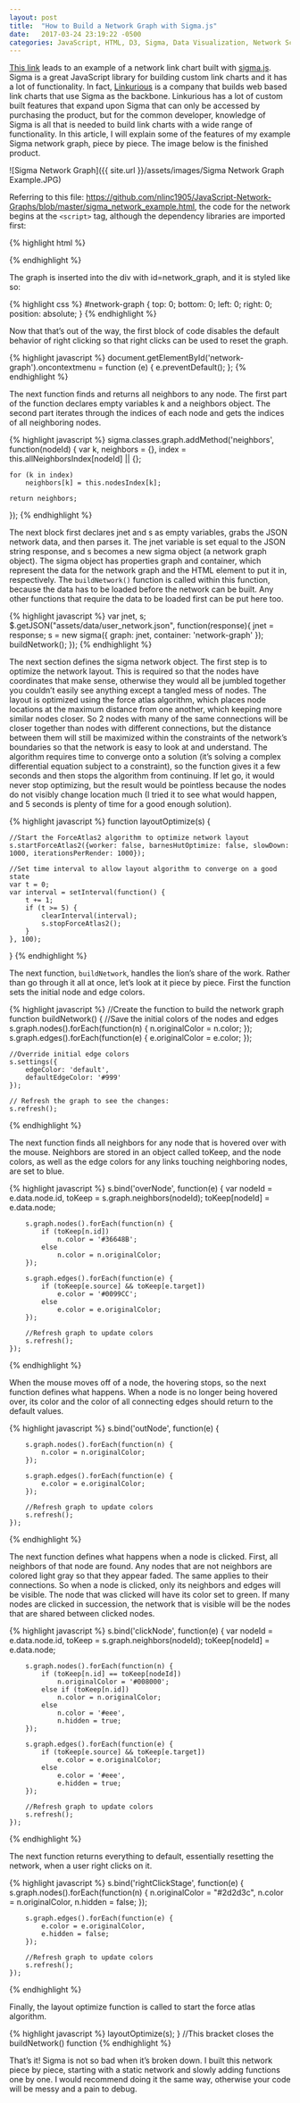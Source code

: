 ```yaml
---
layout: post
title:  "How to Build a Network Graph with Sigma.js"
date:   2017-03-24 23:19:22 -0500
categories: JavaScript, HTML, D3, Sigma, Data Visualization, Network Science
---
```

[This link](https://github.com/nlinc1905/JavaScript-Network-Graphs) leads to an example of a network link chart built with [sigma.js](http://sigmajs.org/).  Sigma is a great JavaScript library for building custom link charts and it has a lot of functionality.  In fact, [Linkurious](http://linkurio.us/) is a company that builds web based link charts that use Sigma as the backbone.  Linkurious has a lot of custom built features that expand upon Sigma that can only be accessed by purchasing the product, but for the common developer, knowledge of Sigma is all that is needed to build link charts with a wide range of functionality.  In this article, I will explain some of the features of my example Sigma network graph, piece by piece.  The image below is the finished product.

![Sigma Network Graph]({{ site.url }}/assets/images/Sigma Network Graph Example.JPG)

Referring to this file: <https://github.com/nlinc1905/JavaScript-Network-Graphs/blob/master/sigma_network_example.html>, the code for the network begins at the `<script>` tag, although the dependency libraries are imported first:  

{% highlight html %}
<script src="assets/js/sigma.min.js"></script>
<script src="assets/js/sigma.parsers.json.min.js"></script>
<script src="assets/js/sigma.forceAtlas2.worker.js"></script>
<script src="assets/js/sigma.forceAtlas2.supervisor.js"></script>
<script src="assets/js/sigma.pathfinding.astar.js"></script>
<script src="http://code.jquery.com/jquery-1.9.1.js"></script>
{% endhighlight %}

The graph is inserted into the div with id=network_graph, and it is styled like so:

{% highlight css %}
#network-graph {
	top: 0;
	bottom: 0;
	left: 0;
	right: 0;
	position: absolute;
}
{% endhighlight %}

Now that that’s out of the way, the first block of code disables the default behavior of right clicking so that right clicks can be used to reset the graph.

{% highlight javascript %}
document.getElementById('network-graph').oncontextmenu = function (e) {
    e.preventDefault();
};
{% endhighlight %}

The next function finds and returns all neighbors to any node.  The first part of the function declares empty variables k and a neighbors object.  The second part iterates through the indices of each node and gets the indices of all neighboring nodes.  

{% highlight javascript %}
sigma.classes.graph.addMethod('neighbors', function(nodeId) {
	var k,
		neighbors = {},
		index = this.allNeighborsIndex[nodeId] || {};

	for (k in index)
		neighbors[k] = this.nodesIndex[k];

	return neighbors;
});
{% endhighlight %}

The next block first declares jnet and s as empty variables, grabs the JSON network data, and then parses it.  The jnet variable is set equal to the JSON string response, and s becomes a new sigma object (a network graph object).  The sigma object has properties graph and container, which represent the data for the network graph and the HTML element to put it in, respectively.  The `buildNetwork()` function is called within this function, because the data has to be loaded before the network can be built.  Any other functions that require the data to be loaded first can be put here too.

{% highlight javascript %}
var jnet, s;
$.getJSON("assets/data/user_network.json", function(response){
		jnet = response;
		s = new sigma({
			graph: jnet,
			container: 'network-graph'
	   });
	   buildNetwork();
});
{% endhighlight %}

The next section defines the sigma network object.  The first step is to optimize the network layout.  This is required so that the nodes have coordinates that make sense, otherwise they would all be jumbled together you couldn’t easily see anything except a tangled mess of nodes.  The layout is optimized using the force atlas algorithm, which places node locations at the maximum distance from one another, which keeping more similar nodes closer.  So 2 nodes with many of the same connections will be closer together than nodes with different connections, but the distance between them will still be maximized within the constraints of the network’s boundaries so that the network is easy to look at and understand.  The algorithm requires time to converge onto a solution (it’s solving a complex differential equation subject to a constraint), so the function gives it a few seconds and then stops the algorithm from continuing.  If let go, it would never stop optimizing, but the result would be pointless because the nodes do not visibly change location much (I tried it to see what would happen, and 5 seconds is plenty of time for a good enough solution).  

{% highlight javascript %}
function layoutOptimize(s) {
	
	//Start the ForceAtlas2 algorithm to optimize network layout
	s.startForceAtlas2({worker: false, barnesHutOptimize: false, slowDown: 1000, iterationsPerRender: 1000});
	
	//Set time interval to allow layout algorithm to converge on a good state
	var t = 0;
	var interval = setInterval(function() {
		t += 1;
		if (t >= 5) {
			clearInterval(interval);
			s.stopForceAtlas2();
		}
	}, 100);
}
{% endhighlight %}

The next function, `buildNetwork`, handles the lion’s share of the work.  Rather than go through it all at once, let’s look at it piece by piece.  First the function sets the initial node and edge colors.

{% highlight javascript %}
//Create the function to build the network graph
function buildNetwork() {
	//Save the initial colors of the nodes and edges
	s.graph.nodes().forEach(function(n) {
		n.originalColor = n.color;
	});
	s.graph.edges().forEach(function(e) {
		e.originalColor = e.color;
	});
	
	//Override initial edge colors
	s.settings({
		edgeColor: 'default',
		defaultEdgeColor: '#999'
	});
	
	// Refresh the graph to see the changes:
	s.refresh();
{% endhighlight %}

The next function finds all neighbors for any node that is hovered over with the mouse.  Neighbors are stored in an object called toKeep, and the node colors, as well as the edge colors for any links touching neighboring nodes, are set to blue.  

{% highlight javascript %}
	s.bind('overNode', function(e) {
		var nodeId = e.data.node.id,
			toKeep = s.graph.neighbors(nodeId);
			toKeep[nodeId] = e.data.node;
			
		s.graph.nodes().forEach(function(n) {
			if (toKeep[n.id])
				n.color = '#36648B';
			else
				n.color = n.originalColor;
		});

		s.graph.edges().forEach(function(e) {
			if (toKeep[e.source] && toKeep[e.target])
				e.color = '#0099CC';
			else
				e.color = e.originalColor;
		});
		
		//Refresh graph to update colors
		s.refresh();
	});
{% endhighlight %}

When the mouse moves off of a node, the hovering stops, so the next function defines what happens.  When a node is no longer being hovered over, its color and the color of all connecting edges should return to the default values.

{% highlight javascript %}
	s.bind('outNode', function(e) {
	
		s.graph.nodes().forEach(function(n) {
			n.color = n.originalColor;
		});
		
		s.graph.edges().forEach(function(e) {
			e.color = e.originalColor;
		});
		
		//Refresh graph to update colors
		s.refresh();
	});
{% endhighlight %}

The next function defines what happens when a node is clicked.  First, all neighbors of that node are found.  Any nodes that are not neighbors are colored light gray so that they appear faded.  The same applies to their connections.  So when a node is clicked, only its neighbors and edges will be visible.  The node that was clicked will have its color set to green.  If many nodes are clicked in succession, the network that is visible will be the nodes that are shared between clicked nodes.

{% highlight javascript %}
	s.bind('clickNode', function(e) {
		var nodeId = e.data.node.id,
			toKeep = s.graph.neighbors(nodeId);
			toKeep[nodeId] = e.data.node;

		s.graph.nodes().forEach(function(n) {
			if (toKeep[n.id] == toKeep[nodeId])
				n.originalColor = '#008000';
			else if (toKeep[n.id])
				n.color = n.originalColor;
			else
				n.color = '#eee',
				n.hidden = true;
		});

		s.graph.edges().forEach(function(e) {
			if (toKeep[e.source] && toKeep[e.target])
				e.color = e.originalColor;
			else
				e.color = '#eee',
				e.hidden = true;
		});

		//Refresh graph to update colors
		s.refresh();
	});
{% endhighlight %}

The next function returns everything to default, essentially resetting the network, when a user right clicks on it.

{% highlight javascript %}
	s.bind('rightClickStage', function(e) {
		s.graph.nodes().forEach(function(n) {
			n.originalColor = "#2d2d3c",
			n.color = n.originalColor,
			n.hidden = false;
		});

		s.graph.edges().forEach(function(e) {
			e.color = e.originalColor,
			e.hidden = false;
		});

		//Refresh graph to update colors
		s.refresh();
	});
{% endhighlight %}
	
Finally, the layout optimize function is called to start the force atlas algorithm.

{% highlight javascript %}
	layoutOptimize(s);
}  //This bracket closes the buildNetwork() function
{% endhighlight %}

That’s it!  Sigma is not so bad when it’s broken down.  I built this network piece by piece, starting with a static network and slowly adding functions one by one.  I would recommend doing it the same way, otherwise your code will be messy and a pain to debug.  